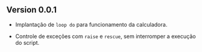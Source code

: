 ## Version 0.0.1

- Implantação de `loop do` para funcionamento da calculadora.

- Controle de exceções com `raise` e `rescue`, sem interromper a execução do script.
